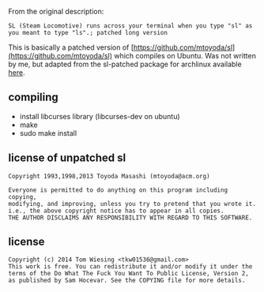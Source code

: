 From the original description: 

	SL (Steam Locomotive) runs across your terminal when you type "sl" as you meant to type "ls".; patched long version

This is basically a patched version of [https://github.com/mtoyoda/sl](https://github.com/mtoyoda/sl) which compiles on Ubuntu. 
Was not written by me, but adapted from the sl-patched package for archlinux available [here](https://aur.archlinux.org/packages/sl-patched/). 

## compiling

* install libcurses library (libcurses-dev on ubuntu)
* make
* sudo make install

## license of unpatched sl

	Copyright 1993,1998,2013 Toyoda Masashi (mtoyoda@acm.org)

	Everyone is permitted to do anything on this program including copying,
	modifying, and improving, unless you try to pretend that you wrote it.
	i.e., the above copyright notice has to appear in all copies.
	THE AUTHOR DISCLAIMS ANY RESPONSIBILITY WITH REGARD TO THIS SOFTWARE.

## license

	Copyright (c) 2014 Tom Wiesing <tkw01536@gmail.com>
	This work is free. You can redistribute it and/or modify it under the
	terms of the Do What The Fuck You Want To Public License, Version 2,
	as published by Sam Hocevar. See the COPYING file for more details.